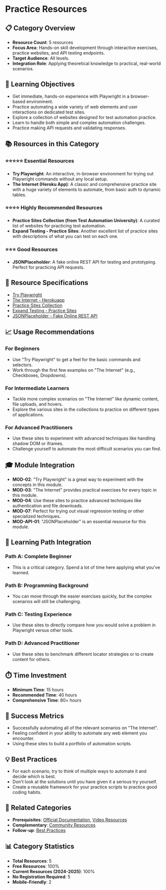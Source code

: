 # Practice Resources

## 📋 Category Overview
- **Resource Count**: 5 resources
- **Focus Area**: Hands-on skill development through interactive exercises, practice websites, and API testing endpoints.
- **Target Audience**: All levels.
- **Integration Role**: Applying theoretical knowledge to practical, real-world scenarios.

## 🎯 Learning Objectives
- Get immediate, hands-on experience with Playwright in a browser-based environment.
- Practice automating a wide variety of web elements and user interactions on dedicated test sites.
- Explore a collection of websites designed for test automation practice.
- Learn to handle both simple and complex automation challenges.
- Practice making API requests and validating responses.

## 📚 Resources in this Category

### ⭐⭐⭐⭐⭐ Essential Resources
- **Try Playwright**: An interactive, in-browser environment for trying out Playwright commands without any local setup.
- **The Internet (Heroku App)**: A classic and comprehensive practice site with a huge variety of elements to automate, from basic auth to dynamic tables.

### ⭐⭐⭐⭐ Highly Recommended Resources
- **Practice Sites Collection (from Test Automation University)**: A curated list of websites for practicing test automation.
- **Expand Testing - Practice Sites**: Another excellent list of practice sites with descriptions of what you can test on each one.

### ⭐⭐⭐ Good Resources
- **JSONPlaceholder**: A fake online REST API for testing and prototyping. Perfect for practicing API requests.

## 🔗 Resource Specifications
- [Try Playwright](../specifications/06-practice-resources/try-playwright.md)
- [The Internet - Herokuapp](../specifications/06-practice-resources/the-internet-herokuapp.md)
- [Practice Sites Collection](../specifications/06-practice-resources/practice-sites-collection.md)
- [Expand Testing - Practice Sites](../specifications/06-practice-resources/expand-testing-practice-sites.md)
- [JSONPlaceholder - Fake Online REST API](../specifications/06-practice-resources/jsonplaceholder-api.md)

## 📈 Usage Recommendations

### For Beginners
- Use "Try Playwright" to get a feel for the basic commands and selectors.
- Work through the first few examples on "The Internet" (e.g., Checkboxes, Dropdowns).

### For Intermediate Learners
- Tackle more complex scenarios on "The Internet" like dynamic content, file uploads, and hovers.
- Explore the various sites in the collections to practice on different types of applications.

### For Advanced Practitioners
- Use these sites to experiment with advanced techniques like handling shadow DOM or iframes.
- Challenge yourself to automate the most difficult scenarios you can find.

## 🎓 Module Integration
- **MOD-02**: "Try Playwright" is a great way to experiment with the concepts in this module.
- **MOD-03**: "The Internet" provides practical exercises for every topic in this module.
- **MOD-04**: Use these sites to practice advanced techniques like authentication and file downloads.
- **MOD-07**: Perfect for trying out visual regression testing or other specialized techniques.
- **MOD-API-01**: "JSONPlaceholder" is an essential resource for this module.

## 🔄 Learning Path Integration

### Path A: Complete Beginner
- This is a critical category. Spend a lot of time here applying what you've learned.

### Path B: Programming Background
- You can move through the easier exercises quickly, but the complex scenarios will still be challenging.

### Path C: Testing Experience
- Use these sites to directly compare how you would solve a problem in Playwright versus other tools.

### Path D: Advanced Practitioner
- Use these sites to benchmark different locator strategies or to create content for others.

## ⏱️ Time Investment
- **Minimum Time**: 15 hours
- **Recommended Time**: 40 hours
- **Comprehensive Time**: 80+ hours

## 🎯 Success Metrics
- Successfully automating all of the relevant scenarios on "The Internet".
- Feeling confident in your ability to automate any web element you encounter.
- Using these sites to build a portfolio of automation scripts.

## 💡 Best Practices
- For each scenario, try to think of multiple ways to automate it and decide which is best.
- Don't look at the solutions until you have given it a serious try yourself.
- Create a reusable framework for your practice scripts to practice good coding habits.

## 🔄 Related Categories
- **Prerequisites**: [Official Documentation](./01-official-documentation.md), [Video Resources](./03-video-resources.md)
- **Complementary**: [Community Resources](./04-community-resources.md)
- **Follow-up**: [Best Practices](./07-best-practices.md)

## 📊 Category Statistics
- **Total Resources**: 5
- **Free Resources**: 100%
- **Current Resources (2024-2025)**: 100%
- **No Registration Required**: 5
- **Mobile-Friendly**: 2